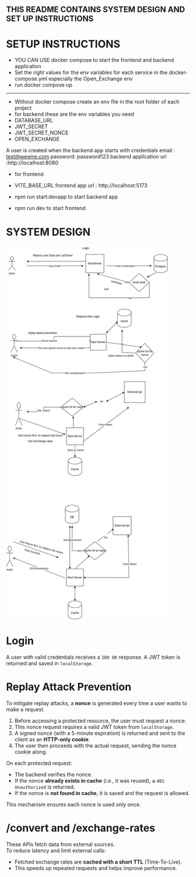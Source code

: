 ## THIS README CONTAINS SYSTEM DESIGN AND SET UP INSTRUCTIONS 

# SETUP INSTRUCTIONS 
- YOU CAN USE docker compose to start the frontend and backend application
- Set the right values for the env variables for each service in the docker-compose.yml especially the Open_Exchange env 
- run docker compose up 

---
- Without docker compose  create an env file in the root folder of each project
- for backend these are the env variables you need
- DATABASE_URL 
- JWT_SECRET
- JWT_SECRET_NONCE
- OPEN_EXCHANGE

 A user is created when the backend app starts with credentials
 email : test@wewire.com
 password: password123
backend application url :http://localhost:8080

- for frontend 
- VITE_BASE_URL
 frontend app url : http://localhost:5173

- npm run start:devapp to start backend app
- npm run dev to start frontend

# SYSTEM DESIGN

![System Design Diagram](./wewiretest.drawio.png)

# Login
A user with valid credentials receives a `200 OK` response. A JWT token is returned and saved in `localStorage`.

# Replay Attack Prevention
To mitigate replay attacks, a **nonce** is generated every time a user wants to make a request.

1. Before accessing a protected resource, the user must request a nonce.
2. This nonce request requires a valid JWT token from `localStorage`.
3. A signed nonce (with a 5-minute expiration) is returned and sent to the client as an **HTTP-only cookie**.
4. The user then proceeds with the actual request, sending the nonce cookie along.

On each protected request:
- The backend verifies the nonce.
- If the nonce **already exists in cache** (i.e., it was reused), a `401 Unauthorized` is returned.
- If the nonce is **not found in cache**, it is saved and the request is allowed.

This mechanism ensures each nonce is used only once.

# /convert and /exchange-rates
These APIs fetch data from external sources.  
To reduce latency and limit external calls:
- Fetched exchange rates are **cached with a short TTL** (Time-To-Live).
- This speeds up repeated requests and helps improve performance.

